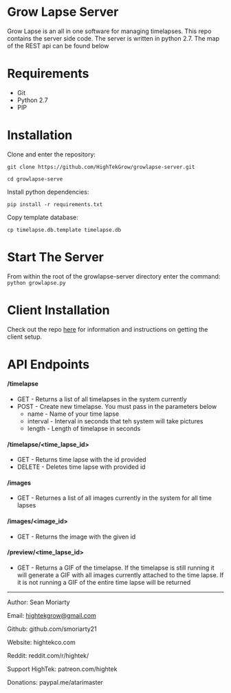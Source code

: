 # Grow Lapse Server
Grow Lapse is an all in one software for managing timelapses.  This repo contains the server side code.  The server is written in python 2.7.  The map of the REST api can be found below

# Requirements
* Git
* Python 2.7
* PIP

# Installation
Clone and enter the repository:

`git clone https://github.com/HighTekGrow/growlapse-server.git`

`cd growlapse-serve`

Install python dependencies:

`pip install -r requirements.txt`

Copy template database:

`cp timelapse.db.template timelapse.db`

# Start The Server
From within the root of the growlapse-server directory enter the command:
`python growlapse.py`

# Client Installation
Check out the repo [here](https://github.com/HighTekGrow/growlapse-client) for information and instructions on getting the client setup.

# API Endpoints
#### /timelapse
- GET - Returns a list of all timelapses in the system currently
- POST - Create new timelapse. You must pass in the parameters below
   - name - Name of your time lapse
    - interval - Interval in seconds that teh system will take pictures
    - length - Length of timelapse in seconds
#### /timelapse/<time_lapse_id> 
- GET - Returns time lapse with the id provided
- DELETE - Deletes time lapse with provided id
#### /images
- GET - Returnes a list of all images currently in the system for all time lapses
#### /images/<image_id>
- GET - Returns the image with the given id 
#### /preview/<time_lapse_id>
- GET - Returns a GIF of the timelapse.  If the timelapse is still running it will generate a GIF with all images currently attached to the time lapse.  If it is not running a GIF of the entire time lapse will be returned 

--- 

Author: Sean Moriarty

Email: hightekgrow@gmail.com

Github: github.com/smoriarty21

Website: hightekco.com

Reddit: reddit.com/r/hightek/

Support HighTek: patreon.com/hightek

Donations: paypal.me/atarimaster